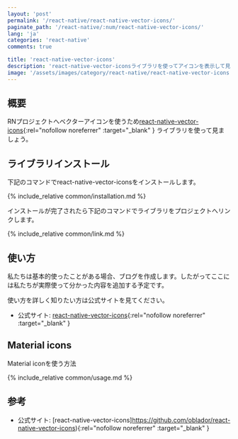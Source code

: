 ```yaml
---
layout: 'post'
permalink: '/react-native/react-native-vector-icons/'
paginate_path: '/react-native/:num/react-native-vector-icons/'
lang: 'ja'
categories: 'react-native'
comments: true

title: 'react-native-vector-icons'
description: 'react-native-vector-iconsライブラリを使ってアイコンを表示して見ましょう。'
image: '/assets/images/category/react-native/react-native-vector-icons.jpg'
---
```



## 概要
RNプロジェクトへベクターアイコンを使うため[react-native-vector-icons](https://github.com/oblador/react-native-vector-icons){:rel="nofollow noreferrer" :target="_blank" } ライブラリを使って見ましょう。

## ライブラリインストール
下記のコマンドでreact-native-vector-iconsをインストールします。

{% include_relative common/installation.md %}

インストールが完了されたら下記のコマンドでライブラリをプロジェクトへリンクします。

{% include_relative common/link.md %}

## 使い方
私たちは基本的使ったことがある場合、ブログを作成します。したがってここには私たちが実際使って分かった内容を追加する予定です。

使い方を詳しく知りたい方は公式サイトを見てください。
- 公式サイト: [react-native-vector-icons](https://github.com/oblador/react-native-vector-icons){:rel="nofollow noreferrer" :target="_blank" }

## Material icons
Material iconを使う方法

{% include_relative common/usage.md %}

## 参考
- 公式サイト: [react-native-vector-icons]https://github.com/oblador/react-native-vector-icons){:rel="nofollow noreferrer" :target="_blank" }